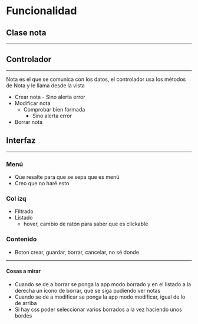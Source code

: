 # Funcionalidad

## Clase nota
-----------

## Controlador
---------------
Nota es el que se comunica con los datos, el controlador usa los métodos de Nota y le llama desde la vista
- Crear nota
        - Sino alerta error
- Modificar nota
    - Comprobar bien formada
        - Sino alerta error
- Borrar nota

## Interfaz
-------------
### Menú
- Que resalte para que se sepa que es menú
- Creo que no haré esto
### Col izq
- Filtrado
- Listado
    - hover, cambio de ratón para saber que es clickable
### Contenido
- Boton crear, guardar, borrar, cancelar, no sé donde

--------------
#### Cosas a mirar
- Cuando se de a borrar se ponga la app modo borrado y en el listado a la derecha un icono de borrar, que se siga pudiendo ver notas
- Cuando se de a modificar se ponga la app modo modificar, igual de lo de arriba
- Si hay css poder seleccionar varios borrados a la vez haciendo unos bordes




